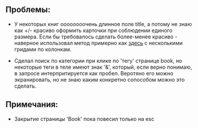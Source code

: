 ## Проблемы:
* У некоторых книг оооооооочень длинное поле title, а потому не знаю как +/- красиво оформить карточки при соблюдении единого размера. Если бы требовалось сделать более-менее красиво - наверное использовал метод примерно как [здесь](https://k0nstant1ns.github.io/games-list/) с несколькими гридами по колонкам.

* Сделал поиск по категории при клике по 'тегу' странице book, но некоторые теги в теле имеют знак '&', который, если верно понимаю, в запросе интерпритируется как пробел. Веротяно его можно экранировать, но не знаю каким конкретно сопособом можно это сделать.


## Примечания:
* Закрытие страницы 'Book' пока повесил только на esc
